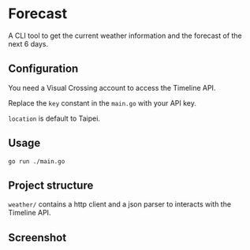 # Forecast

A CLI tool to get the current weather information and the forecast of the next 6 days.

## Configuration

You need a Visual Crossing account to access the Timeline API.

Replace the `key` constant in the `main.go` with your API key.

`location` is default to Taipei.

## Usage

`go run ./main.go`

## Project structure

`weather/` contains a http client and a json parser to interacts with the Timeline API.

## Screenshot